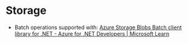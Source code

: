 # Storage
- Batch operations supported with: [Azure Storage Blobs Batch client library for .NET - Azure for .NET Developers | Microsoft Learn](https://learn.microsoft.com/en-us/dotnet/api/overview/azure/storage.blobs.batch-readme?view=azure-dotnet)